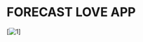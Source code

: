 <h1> FORECAST LOVE APP </h1>



[![1](https://user-images.githubusercontent.com/125409221/229785947-f4e18c05-e4a8-4440-a5cb-78918b88ae56.jpg)]


